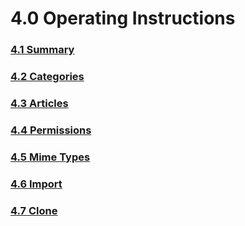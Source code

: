 # 4.0 Operating Instructions


### [4.1 Summary](41operationsmd.md)

### [4.2 Categories](42operationsmd.md)

### [4.3 Articles](43operationsmd.md)

### [4.4 Permissions](44operationsmd.md)

### [4.5 Mime Types](45operations.md)

### [4.6 Import](46operationsmd.md)

### [4.7 Clone](47operationsmd.md)



